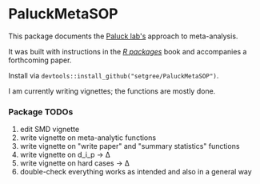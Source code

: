 # PaluckMetaSOP

<!-- badges: start -->
<!-- badges: end -->

This package documents the [Paluck lab's](https://www.betsylevypaluck.com/) approach to meta-analysis. 

It was built with instructions in the [_R packages_](https://r-pkgs.org/) book and accompanies a forthcoming paper.  

Install via `devtools::install_github("setgree/PaluckMetaSOP")`.

I am currently writing vignettes; the functions are mostly done.

### Package TODOs
1. edit SMD vignette
2. write vignette on meta-analytic functions
3. write vignette on "write paper" and "summary statistics" functions
4. write vignette on d_i_p -> ∆
5. write vignette on hard cases -> ∆
6. double-check everything works as intended and also in a general way

